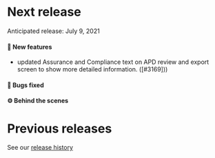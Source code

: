 # Next release

Anticipated release: July 9, 2021

#### 🚀 New features

- updated Assurance and Compliance text on APD review and export screen to show more detailed information. ([#3169]))

#### 🐛 Bugs fixed


#### ⚙️ Behind the scenes



# Previous releases

See our [release history](https://github.com/CMSgov/eAPD/releases)

